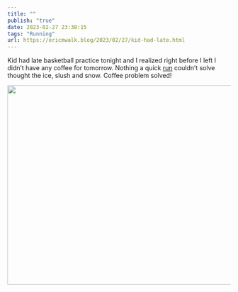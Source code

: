 ```yaml
---
title: ""
publish: "true"
date: 2023-02-27 23:38:15
tags: "Running"
url: https://ericmwalk.blog/2023/02/27/kid-had-late.html
---
```


Kid had late basketball practice tonight and I realized right before I left I didn’t have any coffee for tomorrow. Nothing a quick [run](http://www.strava.com/activities/8634126114) couldn’t solve thought the ice, slush and snow. Coffee problem solved!


<img src="uploads/2023/4a603adc11.jpg" width="600" height="450" alt="">
